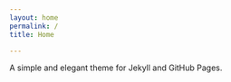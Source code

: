 ```yaml
---
layout: home
permalink: /
title: Home

---
```

A simple and elegant theme for Jekyll and GitHub Pages.


